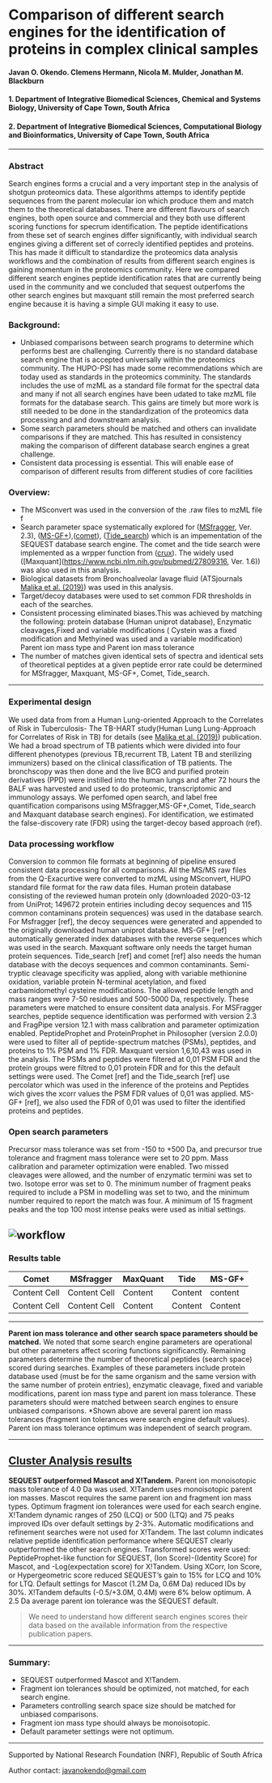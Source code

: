 # Comparison of different search engines for the identification of proteins in complex clinical samples
#### Javan O. Okendo. Clemens Hermann, Nicola M. Mulder, Jonathan M. Blackburn

#### 1. Department of Integrative Biomedical Sciences, Chemical and Systems Biology, University of Cape Town, South Africa
#### 2. Department of Integrative Biomedical Sciences, Computational Biology and Bioinformatics, University of Cape Town, South Africa
---
### Abstract
Search engines forms a crucial and a very important step in the analysis of shotgun proteomics data. These algorithms  attemps to identify peptide sequences from the parent molecular ion which produce them and match them to the theoretical databases. There are different flavours of search engines, both open source and commercial and they both use different scoring functions for specrum identification. The peptide identifications from these set of search engines differ significantly, with individual search engines giving a different set of correcly identified peptides and proteins. This has made it difficult to standardize the proteomics data analysis workflows and the combination of results from different search engines is gaining momentum in the proteomics community. Here we compared different search engines peptide identification rates that are currently being used in the community and we concluded that sequest outperfoms the other search engines but maxquant still remain the most preferred search engine because it is having a simple GUI making it easy to use. 

### Background:  
* Unbiased comparisons between search programs to determine which performs best are challenging. Currently there is no standard database search engine that is accepted universally within the proteomics community. The HUPO-PSI has made some recommendations which are today used as standards in the proteomics comminity. The standards includes the use of mzML as a standard file format for the spectral data and many if not all search engines have been udated to take mzML file formats for the database search. This gains are timely but more work is still needed to be done in the standardization of the proteomics data processing and and downstream analysis. 
* Some search parameters should be matched and others can invalidate comparisons if they are matched. This has resulted in consistency making the comparison of different database search engines a great challenge.
* Consistent data processing is essential. This will enable ease of comparison of different results from different studies of core facilities

### Overview:  
- The MSconvert was used in the conversion of the .raw files to mzML file f
- Search parameter space systematically explored for ([MSfragger](https://www.nature.com/articles/nmeth.4256), Ver. 2.3), ([MS-GF+](https://www.nature.com/articles/ncomms6277)),([comet](https://www.ncbi.nlm.nih.gov/pubmed/23148064)), ([Tide_search](http://dx.doi.org/10.1021/pr101196n)) which is an impementation of the SEQUEST database search engine. The comet and the tide search were implemented as a wrpper function from ([crux](http://crux.ms/index.html)). The widely used ([Maxquant](https://www.ncbi.nlm.nih.gov/pubmed/27809316, Ver. 1.6)) was also used in this analysis.
- Biological datasets from Bronchoalveolar lavage fluid (ATSjournals [Malika et al. (2019)](https://www.ncbi.nlm.nih.gov/pubmed/31860339)) was used in this analysis.
- Target/decoy databases were used to set common FDR thresholds in each of the searches.
- Consistent processing eliminated biases.This was achieved by matching the following:
protein database (Human uniprot database), Enzymatic cleavages,Fixed and variable modifications ( Cystein was a fixed modification and Methyined was used and a variable modification)
Parent ion mass type and Parent ion mass tolerance
- The number of matches given identical sets of spectra and identical sets of theoretical peptides at a given peptide error rate could be determined for MSfragger, Maxquant, MS-GF+, Comet, Tide_search.

---
### Experimental design
We used data from from a Human Lung-oriented Approach to the Correlates of Risk in Tuberculosis- The TB-HART study(Human Lung Lung-Approach for Correlates of Risk in TB) for details (see [Malika et al. (2019)](https://www.ncbi.nlm.nih.gov/pubmed/31860339)) publication. We had a broad spectrum of TB patients which were divided into four different phenotypes (previous TB,recurrent TB, Latent TB and sterilizing immunizers) based on the clinical classification of TB patients. The bronchscopy was then done and the live BCG and purified protein derivatives (PPD) were instilled into the human lungs and after 72 hours the BALF was harvested and used to do proteomic, transcriptomic and immunology assays. We perfomed open search, and label free quantification comparisons using MSfragger,MS-GF+,Comet, Tide_search and Maxquant database search engines). For identification, we estimated the false-discovery rate (FDR) using the target-decoy based approach (ref).

### Data processing workflow
Conversion to common file formats at beginning of pipeline ensured consistent data processing for all comparisons. All the MS/MS raw files from the Q-Exacurtive were converted to mzML using MSconvert, HUPO standard file format for the raw data files.
Human protein database consisting of the reviewed human protein only (downloaded 2020-03-12 from UniProt; 149672 protein entiries including decoy sequences and 115 common contaminans protein sequences) was used in the database search. For Msfragger [ref], the decoy sequences were generated and appended to the originally downloaded human uniprot database. MS-GF+ [ref] automatically generated index databases with the reverse sequences which was used in the search. Maxquant software only needs the target human protein sequences. Tide_search [ref] and comet [ref] also needs the human database with the decoys sequences and common contaminants. Semi-tryptic cleavage specificity was applied, along with variable methionine oxidation, variable protein N-terminal acetylation, and fixed carbamidomethyl cysteine modifications. The allowed peptide length and mass ranges were 7-50 residues and 500-5000 Da, respectively. These parameters were matched to ensure consitent data analysis. For MSFragger searches, peptide sequence identification was performed with version 2.3 and FragPipe version 12.1 with mass calibration and parameter optimization enabled. PeptideProphet and ProteinProphet in Philosopher (version 2.0.0) were used to filter all of peptide-spectrum matches (PSMs), peptides, and proteins to 1% PSM and 1% FDR. Maxquant version 1,6,10,43 was used in the analysis. The PSMs and peptides were filtered at 0,01 PSM FDR and the protein groups were filtred to 0,01 protein FDR and for this the default settings were used. The Comet [ref] and the Tide_search [ref] use percolator which was used in the inference of the proteins and Peptides wich gives the xcorr values the PSM FDR values of 0,01 was applied. MS-GF+ [ref], we also used the FDR of 0,01 was used to filter the identified proteins and peptides.

### Open search parameters
Precursor mass tolerance was set from -150 to +500 Da, and precursor true tolerance and fragment mass tolerance were set to 20 ppm. Mass calibration and parameter optimization were enabled. Two missed cleavages were allowed, and the number of enzymatic termini was set to two. Isotope error was set to 0. The minimum number of fragment peaks required to include a PSM in modelling was set to two, and the minimum number required to report the match was four. A minimum of 15 fragment peaks and the top 100 most intense peaks were used as initial settings.

![workflow](https://github.com/javanOkendo/peptide_identifcationsMethods/blob/master/database_search_engines.png)
---
### Results table
|Comet    | MSfragger     | MaxQuant     | Tide          | MS-GF+      |
|------------- | ------------- | ------------ | ------------- | ------------|
|Content Cell  | Content Cell  | Content      | Content       | content     |
|Content Cell  | Content Cell  | Content      | Content       | Content     |

---
**Parent ion mass tolerance and other search space parameters should be matched.**  We noted that some search engine parameters are operational but other parameters affect scoring functions significanctly. Remaining parameters determine the number of theoretical peptides (search space) scored during searches. Examples of these parameters include protein database used (must be for the same organism and the same version with the same number of protein entries), enzymatic cleavage, fixed and variable modifications, parent ion mass type and parent ion mass tolerance. These parameters should were matched between search engines to ensure unbiased comparisons. *Shown above are several parent ion mass tolerances (fragment ion tolerances were search engine default values). Parent ion mass tolerance optimum was independent of search program.

---
[Cluster Analysis results](https://github.com/javanOkendo/peptide_identifcationsMethods/blob/master/challeng_group_plot.png)
---
**SEQUEST outperformed Mascot and X!Tandem.**  Parent ion monoisotopic mass tolerance of 4.0 Da was used. X!Tandem uses monoisotopic parent ion masses. Mascot requires the same  parent ion and fragment ion mass types. Optimum fragment ion tolerances were used for each search engine. X!Tandem dynamic ranges of 250 (LCQ) or 500 (LTQ) and 75 peaks improved IDs over default settings by 2-3%. Automatic modifications and refinement searches were not used for X!Tandem. The last column indicates relative peptide identification performance where SEQUEST clearly outperformed the other search engines. Transformed scores were used: PeptideProphet-like function for SEQUEST, (Ion Score)-(Identity Score) for Mascot, and -Log(expectation score) for X!Tandem. Using XCorr, Ion Score, or Hypergeometric score reduced SEQUEST’s gain to 15% for LCQ and 10% for LTQ. Default settings for Mascot (1.2M Da, 0.6M Da) reduced IDs by 30%. X!Tandem defaults (-0.5/+3.0M, 0.4M) were 6% below optimum. A 2.5 Da average parent ion tolerance was the SEQUEST default.
> We need to understand how different search engines scores their data based on the available information from the respective publication papers.
---

### Summary:  
- SEQUEST outperformed Mascot and X!Tandem.
- Fragment ion tolerances should be optimized, not matched, for each search engine.
- Parameters controlling search space size should be matched for unbiased comparisons.
- Fragment ion mass type should always be monoisotopic.
- Default parameter settings were not optimum.

---

Supported by National Research Foundation (NRF), Republic of South Africa

Author contact: javanokendo@gmail.com
